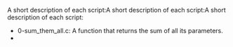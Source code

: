 A short description of each script:A short description of each script:A short description of each script:
+ 0-sum_them_all.c: A function that returns the sum of all its parameters.
+
